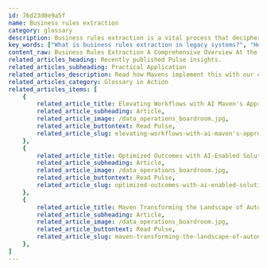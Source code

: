 ```yaml
---
id: 76d23d0e9a5f
name: Business rules extraction
category: glossary
description: Business rules extraction is a vital process that deciphers existing legacy code to clarify and streamline underlying business logic, greatly enhancing IT system precision and efficiency.
key_words: ["What is business rules extraction in legacy systems?", "How does business rules extraction improve IT system accuracy?", "Can business rules extraction reduce human errors in business processes?", "What are the benefits of documenting legacy application logic?", "How does business rules extraction contribute to IT modernization efforts?", "In what ways can business rules extraction streamline enterprise modernization?", "Why is understanding legacy code important for business innovation?", "How does Maven Technologies implement business rules extraction?", "What is the role of business rules extraction in digital transformation?", "How can businesses optimize operations through business rules extraction?"]
content_raw: Business Rules Extraction A Comprehensive Overview At the heart of every contemporary enterprise's computer systems lies a complex matrix of business rules - legacy codes that dictate the methodology and logic that underframes its operations. At Maven Technologies, we understand the pivotal role of these rules in enhancing the functionality, accuracy, and efficacy of your IT systems. Thus, we proudly offer the concept of business rules extraction. Business rules extraction involves the process of gleaning—sometimes involving reverse-engineering—the legacy code that governs your business processes. The objective is to uncover, comprehend, and catalogue the embedded business logic and its dependent entities to bolster the precision and efficiency of your IT systems. But what sets this process apart is the utility it brings to your enterprise. The implementation of business rules extraction enables companies to heighten their understanding of legacy applications by documenting the intrinsic business logic in an easily digestible format. The result? A significant reduction in human errors, leading to improved business operations and outcomes. Moreover, business rules extraction serves as a powerful tool in streamlining and expediting modernization endeavors. As businesses strive to keep up with the dynamic landscape of technological advancements, business rules extraction aids in automating these modernization efforts. Thus, it diminishes the risk of costly oversights that may occur when transitioning from legacy systems to modern platforms. Maven Technologies’ team of experienced professionals excel at implementing business rules extraction to unlock productivity and facilitate your journey into the digital future. By revisiting and understanding your legacy system, we help you see the transformative business benefits of elite technologies, effectively bridging the gap between past knowledge and future innovation.  Take a stride towards tomorrow by harnessing the power of your enterprise's past with Maven Technologies' business rules extraction. Unleash the potential of your legacy code to optimize your business in the modern world.
related_articles_heading: Recently published Pulse insights.
related_articles_subheading: Practical Application
related_articles_description: Read how Mavens implement this with our clients.
related_articles_category: Glossary in Action
related_articles_items: [
	{
		related_article_title: Elevating Workflows with AI Maven's Approach,
		related_article_subheading: Article,
		related_article_image: /data_operations_boardroom.jpg,
		related_article_buttontext: Read Pulse,
		related_article_slug: elevating-workflows-with-ai-maven's-approach
	},
	{
		related_article_title: Optimized Outcomes with AI-Enabled Solutions,
		related_article_subheading: Article,
		related_article_image: /data_operations_boardroom.jpg,
		related_article_buttontext: Read Pulse,
		related_article_slug: optimized-outcomes-with-ai-enabled-solutions
	},
	{
		related_article_title: Maven Transforming the Landscape of Autonomous Vehicles,
		related_article_subheading: Article,
		related_article_image: /data_operations_boardroom.jpg,
		related_article_buttontext: Read Pulse,
		related_article_slug: maven-transforming-the-landscape-of-autonomous-vehicles
	},
]
---
```

